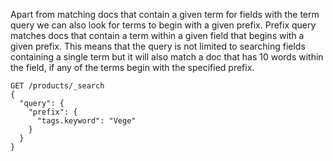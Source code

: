 Apart from matching docs that contain a given term for fields with the term query we can also look for terms to begin with a given prefix. Prefix query matches docs that contain a term within a given field that begins with a given prefix. This means that the query is not limited to searching fields containing a single term but it will also match a doc that has 10 words within the field, if any of the terms begin with the specified prefix.
```
GET /products/_search
{
  "query": {
    "prefix": {
      "tags.keyword": "Vege"
    }
  }
}
```


